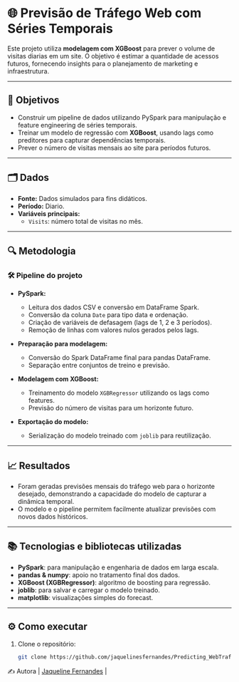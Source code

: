 # 🌐 Previsão de Tráfego Web com Séries Temporais

Este projeto utiliza **modelagem com XGBoost** para prever o volume de visitas diarias em um site. O objetivo é estimar a quantidade de acessos futuros, fornecendo insights para o planejamento de marketing e infraestrutura.

---

## 🚀 Objetivos

- Construir um pipeline de dados utilizando PySpark para manipulação e feature engineering de séries temporais.
- Treinar um modelo de regressão com **XGBoost**, usando lags como preditores para capturar dependências temporais.
- Prever o número de visitas mensais ao site para períodos futuros.

---

## 🗂️ Dados

- **Fonte:** Dados simulados para fins didáticos.
- **Período:** Diario.
- **Variáveis principais:**
  - `Visits`: número total de visitas no mês.

---

## 🔍 Metodologia

### 🛠️ Pipeline do projeto
- **PySpark:** 
  - Leitura dos dados CSV e conversão em DataFrame Spark.
  - Conversão da coluna `Date` para tipo data e ordenação.
  - Criação de variáveis de defasagem (lags de 1, 2 e 3 períodos).
  - Remoção de linhas com valores nulos gerados pelos lags.

- **Preparação para modelagem:**
  - Conversão do Spark DataFrame final para pandas DataFrame.
  - Separação entre conjuntos de treino e previsão.

- **Modelagem com XGBoost:**
  - Treinamento do modelo `XGBRegressor` utilizando os lags como features.
  - Previsão do número de visitas para um horizonte futuro.

- **Exportação do modelo:**
  - Serialização do modelo treinado com `joblib` para reutilização.

---

## 📈 Resultados

- Foram geradas previsões mensais do tráfego web para o horizonte desejado, demonstrando a capacidade do modelo de capturar a dinâmica temporal.
- O modelo e o pipeline permitem facilmente atualizar previsões com novos dados históricos.

---

## 📚 Tecnologias e bibliotecas utilizadas

- **PySpark**: para manipulação e engenharia de dados em larga escala.
- **pandas & numpy**: apoio no tratamento final dos dados.
- **XGBoost (XGBRegressor)**: algoritmo de boosting para regressão.
- **joblib**: para salvar e carregar o modelo treinado.
- **matplotlib**: visualizações simples do forecast.

---

## ⚙️ Como executar

1. Clone o repositório:
   ```bash
   git clone https://github.com/jaquelinesfernandes/Predicting_WebTraficc_TimeSeries.git


✍️ Autora
|          [Jaqueline Fernandes](https://github.com/jaquelinesfernandes)          |
